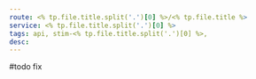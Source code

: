 ```yaml
---
route: <% tp.file.title.split('.')[0] %>/<% tp.file.title %>
service: <% tp.file.title.split('.')[0] %>
tags: api, stim-<% tp.file.title.split('.')[0] %>, 
desc: 
---
```


#todo fix